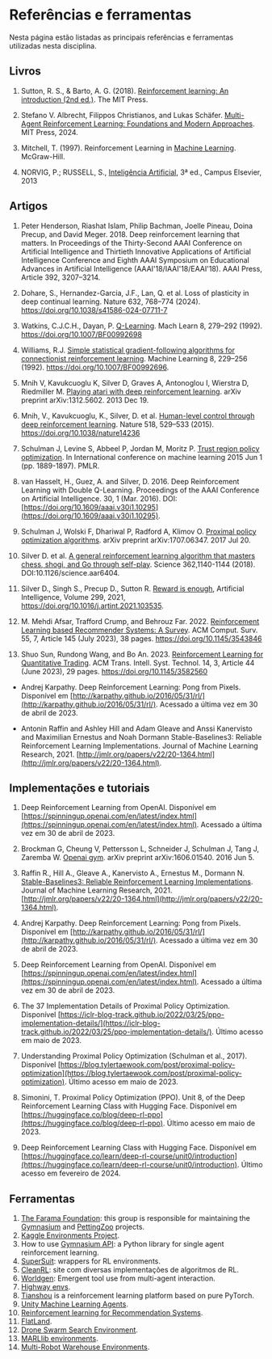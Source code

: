 # Referências e ferramentas 

Nesta página estão listadas as principais referências e ferramentas utilizadas nesta disciplina.

## Livros

1. Sutton, R. S., & Barto, A. G. (2018). [Reinforcement learning: An introduction (2nd ed.)](https://mitpress.mit.edu/9780262039246/reinforcement-learning/). The MIT Press. 

1. Stefano V. Albrecht, Filippos Christianos, and Lukas Schäfer. [Multi-Agent Reinforcement Learning: Foundations and Modern Approaches](https://www.marl-book.com/). MIT Press, 2024.

1. Mitchell, T. (1997). Reinforcement Learning in [Machine Learning](https://www.cs.cmu.edu/~tom/files/MachineLearningTomMitchell.pdf). McGraw-Hill.

1. NORVIG, P.; RUSSELL, S., [Inteligência Artificial](https://aima.cs.berkeley.edu/), 3ª ed., Campus Elsevier, 2013

## Artigos

1. Peter Henderson, Riashat Islam, Philip Bachman, Joelle Pineau, Doina Precup, and David Meger. 2018. Deep reinforcement learning that matters. In Proceedings of the Thirty-Second AAAI Conference on Artificial Intelligence and Thirtieth Innovative Applications of Artificial Intelligence Conference and Eighth AAAI Symposium on Educational Advances in Artificial Intelligence (AAAI'18/IAAI'18/EAAI'18). AAAI Press, Article 392, 3207–3214.

1. Dohare, S., Hernandez-Garcia, J.F., Lan, Q. et al. Loss of plasticity in deep continual learning. Nature 632, 768–774 (2024). https://doi.org/10.1038/s41586-024-07711-7

1. Watkins, C.J.C.H., Dayan, P. [Q-Learning](https://link.springer.com/article/10.1007/BF00992698). Mach Learn 8, 279–292 (1992). https://doi.org/10.1007/BF00992698
1. Williams, R.J. [Simple statistical gradient-following algorithms for connectionist reinforcement learning](https://doi.org/10.1007/BF00992696). Machine Learning 8, 229–256
(1992). https://doi.org/10.1007/BF00992696.

1. Mnih V, Kavukcuoglu K, Silver D, Graves A, Antonoglou I, Wierstra D, Riedmiller M. [Playing atari with deep reinforcement learning](https://arxiv.org/abs/1312.5602). arXiv preprint arXiv:1312.5602. 2013 Dec 19.
1. Mnih, V., Kavukcuoglu, K., Silver, D. et al. [Human-level control through deep reinforcement learning](https://www.nature.com/articles/nature14236). Nature 518, 529–533 (2015). https://doi.org/10.1038/nature14236

1. Schulman J, Levine S, Abbeel P, Jordan M, Moritz P. [Trust region policy optimization](https://arxiv.org/abs/1502.05477). In International conference on machine learning 2015 Jun 1 (pp. 1889-1897). PMLR.

1. van Hasselt, H., Guez, A. and Silver, D. 2016. Deep Reinforcement Learning with Double Q-Learning. Proceedings of the AAAI Conference on Artificial Intelligence. 30, 1 (Mar. 2016). DOI: [https://doi.org/10.1609/aaai.v30i1.10295](https://doi.org/10.1609/aaai.v30i1.10295).

1. Schulman J, Wolski F, Dhariwal P, Radford A, Klimov O. [Proximal policy optimization algorithms](https://arxiv.org/abs/1707.06347). arXiv preprint arXiv:1707.06347. 2017 Jul 20.

1. Silver D. et al. [A general reinforcement learning algorithm that masters chess, shogi, and Go through self-play](https://www.science.org/doi/epdf/10.1126/science.aar6404). Science 362,1140-1144 (2018). DOI:10.1126/science.aar6404.

1. Silver D., Singh S., Precup D., Sutton R. [Reward is enough](https://www.sciencedirect.com/science/article/pii/S0004370221000862), Artificial Intelligence, Volume 299, 2021, https://doi.org/10.1016/j.artint.2021.103535.

1. M. Mehdi Afsar, Trafford Crump, and Behrouz Far. 2022. [Reinforcement Learning based Recommender Systems: A Survey](https://doi.org/10.1145/3543846). ACM Comput. Surv. 55, 7, Article 145 (July 2023), 38 pages. https://doi.org/10.1145/3543846

1. Shuo Sun, Rundong Wang, and Bo An. 2023. [Reinforcement Learning for Quantitative Trading](https://doi.org/10.1145/3582560). ACM Trans. Intell. Syst. Technol. 14, 3, Article 44 (June 2023), 29 pages. https://doi.org/10.1145/3582560

* Andrej Karpathy. Deep Reinforcement Learning: Pong from Pixels. Disponível em [http://karpathy.github.io/2016/05/31/rl/](http://karpathy.github.io/2016/05/31/rl/). Acessado a última vez em 30 de abril de 2023. 

* Antonin Raffin and Ashley Hill and Adam Gleave and Anssi Kanervisto and Maximilian Ernestus and Noah Dormann Stable-Baselines3: Reliable Reinforcement Learning Implementations. Journal of Machine Learning Research, 2021. [http://jmlr.org/papers/v22/20-1364.html](http://jmlr.org/papers/v22/20-1364.html).

## Implementações e tutoriais

1. Deep Reinforcement Learning from OpenAI. Disponível em [https://spinningup.openai.com/en/latest/index.html](https://spinningup.openai.com/en/latest/index.html). Acessado a última vez em 30 de abril de 2023.

1. Brockman G, Cheung V, Pettersson L, Schneider J, Schulman J, Tang J, Zaremba W. [Openai gym](https://arxiv.org/abs/1606.01540). arXiv preprint arXiv:1606.01540. 2016 Jun 5.

1. Raffin R., Hill A., Gleave A., Kanervisto A., Ernestus M., Dormann N. [Stable-Baselines3: Reliable Reinforcement Learning Implementations](http://jmlr.org/papers/v22/20-1364.html). Journal of Machine Learning Research, 2021. [http://jmlr.org/papers/v22/20-1364.html](http://jmlr.org/papers/v22/20-1364.html).

1. Andrej Karpathy. Deep Reinforcement Learning: Pong from Pixels. Disponível em [http://karpathy.github.io/2016/05/31/rl/](http://karpathy.github.io/2016/05/31/rl/). Acessado a última vez em 30 de abril de 2023.

1. Deep Reinforcement Learning from OpenAI. Disponível em [https://spinningup.openai.com/en/latest/index.html](https://spinningup.openai.com/en/latest/index.html). Acessado a última vez em 30 de abril de 2023.

1. The 37 Implementation Details of Proximal Policy Optimization. Disponível [https://iclr-blog-track.github.io/2022/03/25/ppo-implementation-details/](https://iclr-blog-track.github.io/2022/03/25/ppo-implementation-details/). Último acesso em maio de 2023.

1. Understanding Proximal Policy Optimization (Schulman et al., 2017). Disponível [https://blog.tylertaewook.com/post/proximal-policy-optimization](https://blog.tylertaewook.com/post/proximal-policy-optimization). Último acesso em maio de 2023.

1. Simonini, T. Proximal Policy Optimization (PPO). Unit 8, of the Deep Reinforcement Learning Class with Hugging Face. Disponível em [https://huggingface.co/blog/deep-rl-ppo](https://huggingface.co/blog/deep-rl-ppo). Último acesso em maio de 2023.

1. Deep Reinforcement Learning Class with Hugging Face. Disponível em [https://huggingface.co/learn/deep-rl-course/unit0/introduction](https://huggingface.co/learn/deep-rl-course/unit0/introduction). Último acesso em fevereiro de 2024.

## Ferramentas

1. [The Farama Foundation](https://farama.org/): this group is responsible for maintaining the [Gymnasium](https://gymnasium.farama.org/) and [PettingZoo](https://pettingzoo.farama.org/) projects. 
1. [Kaggle Environments Project](https://github.com/Kaggle/kaggle-environments).
1. How to use [Gymnasium API](https://gymnasium.farama.org/): a Python library for single agent reinforcement learning.
1. [SuperSuit](https://github.com/Farama-Foundation/SuperSuit): wrappers for RL environments. 
1. [CleanRL](https://docs.cleanrl.dev/): site com diversas implementações de algoritmos de RL. 
1. [Worldgen](https://openai.com/blog/emergent-tool-use/): Emergent tool use from multi-agent interaction.
1. [Highway envs](http://highway-env.farama.org/).
1. [Tianshou](https://tianshou.readthedocs.io/en/master/) is a reinforcement learning platform based on pure PyTorch.
1. [Unity Machine Learning Agents](https://unity.com/products/machine-learning-agents).
1. [Reinforcement learning for Recommendation Systems](https://github.com/shashist/recsys-rl).
1. [FlatLand](https://flatland.aicrowd.com/intro.html). 
1. [Drone Swarm Search Environment](https://pypi.org/project/DSSE/).
1. [MARLlib environments](https://marllib.readthedocs.io/en/latest/handbook/env.html#).
1. [Multi-Robot Warehouse Environments](https://agents.inf.ed.ac.uk/blog/new-environments-algorithm-multiagent-rl/).